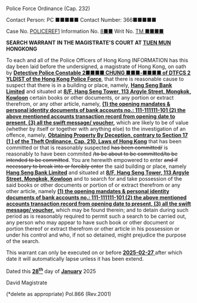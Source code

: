 Police Force Ordinance
(Cap. 232)

Contact Person: PC ■■■■■
Contact Number: 366■■■■■

Case No. <u>POLICEREF1</u>
Information No. <u>8■■</u>
Writ No. <u>TM ■■■■</u>

**SEARCH WARRANT**
**IN THE MAGISTRATE'S COURT AT <u>TUEN MUN</u> HONGKONG**

To each and all of the Police Officers of Hong Kong
INFORMATION has this day been laid before the undersigned, a magistrate of Hong Kong, on oath by **<u>Detective Police Constable 2■■■■ CHUNG ■■■-■■■■ of DTFCS 2 YLDIST of the Hong Kong Police Force</u>**, that there is reasonable cause to suspect that there is in a building or place, namely, **<u>Hang Seng Bank Limited</u>** and situated at **<u>8/F, Hang Seng Tower, 113 Argyle Street, Mongkok, Kowloon</u>** certain books or other documents, or any portion or extract therefrom, or any other article, namely, **<u>(1) the opening mandates & personal identity documents of bank accounts no.:  111-111111-101 (2) the above mentioned accounts transaction record from opening date to present, (3) all the swift message/ voucher,</u>** which are likely to be of value (whether by itself or together with anything else) to the investigation of an offence, namely, **<u>Obtaining Property By Deception, contrary to Section 17 (1 ) of the Theft Ordinance, Cap. 210, Laws of Hong Kong</u>** that has been committed or that is reasonably suspected ~~has been committed/~~ is reasonably to have been commited ~~/to be about to be committed/to be intended to be committed~~.
You are herewith empowered to enter ~~and if necessary to break into or forcibly enter~~ the said building or place, namely **<u>Hang Seng Bank Limited</u>** and situated at **<u>8/F, Hang Seng Tower, 113 Argyle Street, Mongkok, Kowloon</u>** and to search for and take possession of the said books or other documents or portion of or extract therefrom or any other article, namely **<u>(1) the opening mandates & personal identity documents of bank accounts no.:  111-111111-101 (2) the above mentioned accounts transaction record from opening date to present, (3) all the swift message/ voucher,</u>** which may be found therein; and to detain during such period as is reasonably required to permit such a search to be carried out, any person who may appear to have such book or other document or portion thereof or extract therefrom or other article in his possession or under his control and who, if not so detained, might prejudice the purpose of the search.

This warrant can only be executed on or before <u> **2025-02-27** </u> after which date it will automatically lapse unless it has been extend.

Dated this <u> **28<sup>th</sup>**</u> day of <u> **January**</u> 2025

David
Magistrate

(\*delete as appropriate)
Pol.866 (Rev.2001)